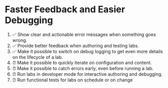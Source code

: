 # Faster Feedback and Easier Debugging

1. ✅ Show clear and actionable error messages when something goes wrong.
2. ✅ Provide better feedback when authoring and testing labs.
3. ✅ Make it possible to switch on debug logging to get even more details on the lifecycle of a lab.
4. ⏰ Make it possible to quickly iterate on configuration and content.
5. ⏰ Make it possible to catch errors early, even before running a lab.
6. ⏰ Run labs in developer mode for interactive authoring and debugging.
7. ⏰ Run functional tests for labs on schedule or on change
